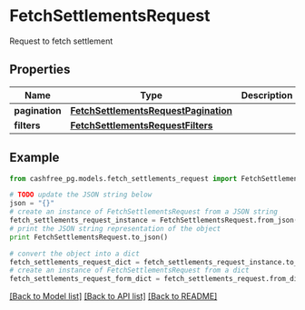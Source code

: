 # FetchSettlementsRequest

Request to fetch settlement

## Properties
Name | Type | Description | Notes
------------ | ------------- | ------------- | -------------
**pagination** | [**FetchSettlementsRequestPagination**](FetchSettlementsRequestPagination.md) |  | 
**filters** | [**FetchSettlementsRequestFilters**](FetchSettlementsRequestFilters.md) |  | 

## Example

```python
from cashfree_pg.models.fetch_settlements_request import FetchSettlementsRequest

# TODO update the JSON string below
json = "{}"
# create an instance of FetchSettlementsRequest from a JSON string
fetch_settlements_request_instance = FetchSettlementsRequest.from_json(json)
# print the JSON string representation of the object
print FetchSettlementsRequest.to_json()

# convert the object into a dict
fetch_settlements_request_dict = fetch_settlements_request_instance.to_dict()
# create an instance of FetchSettlementsRequest from a dict
fetch_settlements_request_form_dict = fetch_settlements_request.from_dict(fetch_settlements_request_dict)
```
[[Back to Model list]](../README.md#documentation-for-models) [[Back to API list]](../README.md#documentation-for-api-endpoints) [[Back to README]](../README.md)


